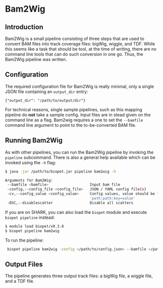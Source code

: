 # Bam2Wig

## Introduction

Bam2Wig is a small pipeline consisting of three steps that are used to convert BAM files into track coverage files: bigWig, wiggle, and TDF. While this seems like a task that should be tool, at the time of writing, there are no command line tools that can do such conversion in one go. Thus, the Bam2Wig pipeline was written.

## Configuration
The required configuration file for Bam2Wig is really minimal, only a single JSON file containing an `output_dir` entry:

~~~
{"output_dir": "/path/to/output/dir"}
~~~
For technical reasons, single sample pipelines, such as this mapping pipeline do **not** take a sample config.
Input files are in stead given on the command line as a flag.
Bam2wig requires a one to set the `--bamfile` command line argument to point to the to-be-converted BAM file.

## Running Bam2Wig

As with other pipelines, you can run the Bam2Wig pipeline by invoking the `pipeline` subcommand. There is also a general help available which can be invoked using the `-h` flag:

~~~bash
$ java -jar /path/to/biopet.jar pipeline bam2wig -h

Arguments for Bam2Wig:
 --bamfile <bamfile>                   Input bam file
 -config,--config_file <config_file>   JSON / YAML config file(s)
 -cv,--config_value <config_value>     Config values, value should be formatted like 'key=value' or
                                       'path:path:key=value'
 -DSC,--disablescatter                 Disable all scatters

~~~

If you are on SHARK, you can also load the `biopet` module and execute `biopet pipeline` instead:

~~~bash
$ module load biopet/v0.3.0
$ biopet pipeline bam2wig

~~~

To run the pipeline:
~~~bash
 biopet pipeline bam2wig -config </path/to/config.json> --bamfile </path/to/bam.bam> -qsub -jobParaEnv BWA -run
~~~

## Output Files

The pipeline generates three output track files: a bigWig file, a wiggle file, and a TDF file.
